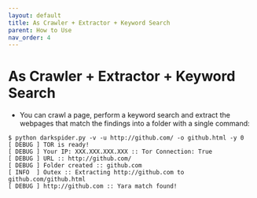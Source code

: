 ```yaml
---
layout: default
title: As Crawler + Extractor + Keyword Search
parent: How to Use
nav_order: 4
---
```


# As Crawler + Extractor + Keyword Search

- You can crawl a page, perform a keyword search and extract the webpages that match the findings into a folder with a single command:

```shell
$ python darkspider.py -v -u http://github.com/ -o github.html -y 0
[ DEBUG ] TOR is ready!
[ DEBUG ] Your IP: XXX.XXX.XXX.XXX :: Tor Connection: True
[ DEBUG ] URL :: http://github.com/
[ DEBUG ] Folder created :: github.com
[ INFO  ] Outex :: Extracting http://github.com to github.com/github.html
[ DEBUG ] http://github.com :: Yara match found!
```

